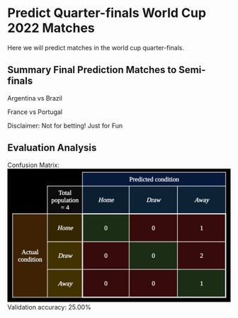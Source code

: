 Predict Quarter-finals World Cup 2022 Matches
===============
Here we will predict matches in the world cup quarter-finals.

**Summary Final Prediction Matches to Semi-finals**
---------------
Argentina vs Brazil

France vs Portugal


Disclaimer: Not for betting! Just for Fun

**Evaluation Analysis**
---------------
Confusion Matrix:
![alt text](https://github.com/ryanditadhi/Predict-FIFA-World-Cup-2022-Matches/blob/main/Quarter-finals%20World%20Cup%202022%20matches/qf_confusionmatrix.jpg?raw=true)
Validation accuracy:
25.00%

